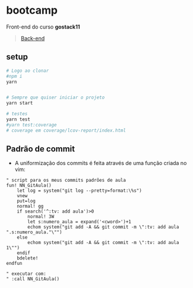 # bootcamp

Front-end do curso **gostack11**

> [Back-end](https://github.com/nenitf/ead_js_rocketseat_gostack11-aula-backend-gobarber)

## setup

```sh
# Logo ao clonar
#npm i
yarn


# Sempre que quiser iniciar o projeto
yarn start

# testes
yarn test
#yarn test:coverage
# coverage em coverage/lcov-report/index.html
```

## Padrão de commit

- A uniformização dos commits é feita através de uma função criada no vim:

```vim
" script para os meus commits padrões de aula
fun! NN_GitAula()
    let log = system("git log --pretty=format:\%s")
    vnew
    put=log
    normal! gg
    if search('^:tv: add aula')>0
        normal! 3W
        let s:numero_aula = expand('<cword>')+1
        echom system("git add -A && git commit -m \":tv: add aula ".s:numero_aula."\"")
    else
        echom system("git add -A && git commit -m \":tv: add aula 1\"")
    endif
    bdelete!
endfun

" executar com:
" :call NN_GitAula()
```
